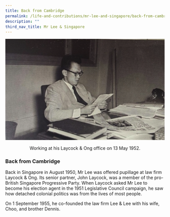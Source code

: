 ```yaml
---
title: Back from Cambridge
permalink: /life-and-contributions/mr-lee-and-singapore/back-from-cambridge/
description: ""
third_nav_title: Mr Lee & Singapore
---
```

![Alt text for image on Isomer site](/images/mr-lee-and-singapore/Back%20from%20Cambridge.jpg)

<center> Working at his Laycock & Ong office on 13 May 1952.</center>

### Back from Cambridge ###

Back in Singapore in August 1950, Mr Lee was offered pupillage at law firm Laycock &amp; Ong. Its senior partner, John Laycock, was a member of the pro-British Singapore Progressive Party. When Laycock asked Mr Lee to become his election agent in the 1951 Legislative Council campaign, he saw how detached colonial politics was from the lives of most people.


On 1 September 1955, he co-founded the law firm Lee &amp; Lee with his wife, Choo, and brother Dennis.